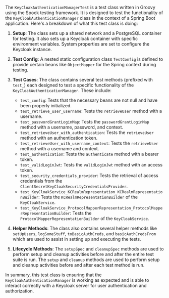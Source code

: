 The `KeyCloakAuthenticationManagerTest` is a test class written in Groovy using the Spock testing framework. It is designed to test the functionality of the `KeyCloakAuthenticationManager` class in the context of a Spring Boot application. Here's a breakdown of what this test class is doing:

1. **Setup**: The class sets up a shared network and a PostgreSQL container for testing. It also sets up a Keycloak container with specific environment variables. System properties are set to configure the Keycloak instance.

2. **Test Config**: A nested static configuration class `TestConfig` is defined to provide certain beans like `ObjectMapper` for the Spring context during testing.

3. **Test Cases**: The class contains several test methods (prefixed with `test_`) each designed to test a specific functionality of the `KeyCloakAuthenticationManager`. These include:
    - `test_config`: Tests that the necessary beans are not null and have been properly initialized.
    - `test_retrieve_user_username`: Tests the `retrieveUser` method with a username.
    - `test_passwordGrantLoginMap`: Tests the `passwordGrantLoginMap` method with a username, password, and context.
    - `test_retrieveUser_with_authentication`: Tests the `retrieveUser` method with an authentication token.
    - `test_retrieveUser_with_username_context`: Tests the `retrieveUser` method with a username and context.
    - `test_authentication`: Tests the `authenticate` method with a bearer token.
    - `test_validLoginJwt`: Tests the `validLoginJwt` method with an access token.
    - `test_security_credentials_provider`: Tests the retrieval of access credentials from the `ClientSecretKeyCloakSecurityCredentialsProvider`.
    - `test_KeyCloakService_KCRealmRepresentation_KCRealmRepresentationBuilder`: Tests the `KCRealmRepresentationBuilder` of the `KeyCloakService`.
    - `test_KeyCloakService_ProtocolMapperRepresentation_ProtocolMapperRepresentationBuilder`: Tests the `ProtocolMapperRepresentationBuilder` of the `KeyCloakService`.

4. **Helper Methods**: The class also contains several helper methods like `setUpUsers`, `logSomeStuff`, `toBasicAuthCreds`, and `basicAuthCredsFrom` which are used to assist in setting up and executing the tests.

5. **Lifecycle Methods**: The `setupSpec` and `cleanupSpec` methods are used to perform setup and cleanup activities before and after the entire test suite is run. The `setup` and `cleanup` methods are used to perform setup and cleanup activities before and after each test method is run.

In summary, this test class is ensuring that the `KeyCloakAuthenticationManager` is working as expected and is able to interact correctly with a Keycloak server for user authentication and authorization.
